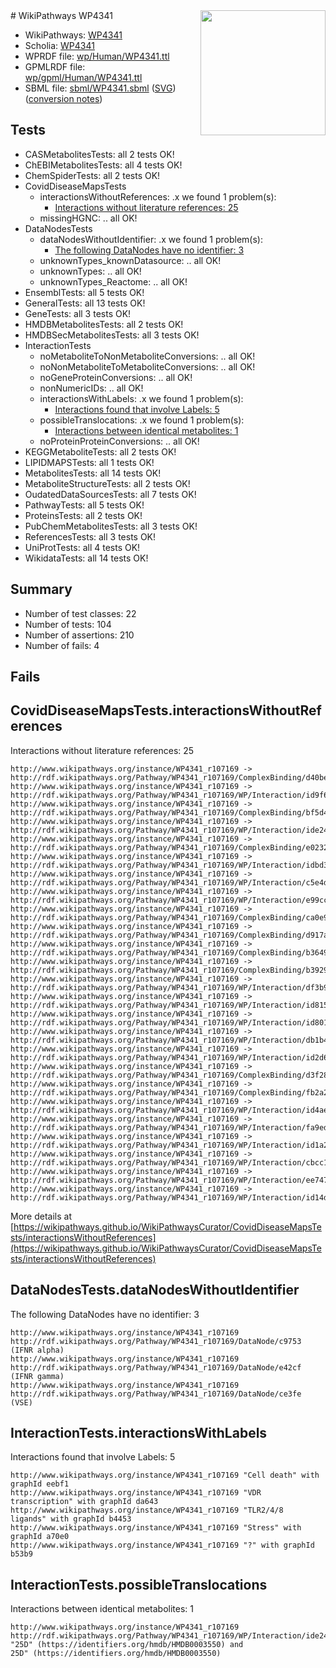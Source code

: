 <img style="float: right; width: 200px" src="../logo.png" />
# WikiPathways WP4341

* WikiPathways: [WP4341](https://identifiers.org/wikipathways:WP4341)
* Scholia: [WP4341](https://scholia.toolforge.org/wikipathways/WP4341)
* WPRDF file: [wp/Human/WP4341.ttl](../wp/Human/WP4341.ttl)
* GPMLRDF file: [wp/gpml/Human/WP4341.ttl](../wp/gpml/Human/WP4341.ttl)
* SBML file: [sbml/WP4341.sbml](../sbml/WP4341.sbml) ([SVG](../sbml/WP4341.svg)) ([conversion notes](../sbml/WP4341.txt))

## Tests
* CASMetabolitesTests: all 2 tests OK!
* ChEBIMetabolitesTests: all 4 tests OK!
* ChemSpiderTests: all 2 tests OK!
* CovidDiseaseMapsTests
    * interactionsWithoutReferences: .x we found 1 problem(s):
        * [Interactions without literature references: 25](#9701cd05)
    * missingHGNC: .. all OK!
* DataNodesTests
    * dataNodesWithoutIdentifier: .x we found 1 problem(s):
        * [The following DataNodes have no identifier: 3](#d2d32fa2)
    * unknownTypes_knownDatasource: .. all OK!
    * unknownTypes: .. all OK!
    * unknownTypes_Reactome: .. all OK!
* EnsemblTests: all 5 tests OK!
* GeneralTests: all 13 tests OK!
* GeneTests: all 3 tests OK!
* HMDBMetabolitesTests: all 2 tests OK!
* HMDBSecMetabolitesTests: all 3 tests OK!
* InteractionTests
    * noMetaboliteToNonMetaboliteConversions: .. all OK!
    * noNonMetaboliteToMetaboliteConversions: .. all OK!
    * noGeneProteinConversions: .. all OK!
    * nonNumericIDs: .. all OK!
    * interactionsWithLabels: .x we found 1 problem(s):
        * [Interactions found that involve Labels: 5](#630d267c)
    * possibleTranslocations: .x we found 1 problem(s):
        * [Interactions between identical metabolites: 1](#d59038c4)
    * noProteinProteinConversions: .. all OK!
* KEGGMetaboliteTests: all 2 tests OK!
* LIPIDMAPSTests: all 1 tests OK!
* MetabolitesTests: all 14 tests OK!
* MetaboliteStructureTests: all 2 tests OK!
* OudatedDataSourcesTests: all 7 tests OK!
* PathwayTests: all 5 tests OK!
* ProteinsTests: all 2 tests OK!
* PubChemMetabolitesTests: all 3 tests OK!
* ReferencesTests: all 3 tests OK!
* UniProtTests: all 4 tests OK!
* WikidataTests: all 14 tests OK!


## Summary

* Number of test classes: 22
* Number of tests: 104
* Number of assertions: 210
* Number of fails: 4

## Fails

<a name="9701cd05" />

## CovidDiseaseMapsTests.interactionsWithoutReferences

Interactions without literature references: 25
```
http://www.wikipathways.org/instance/WP4341_r107169 -> http://rdf.wikipathways.org/Pathway/WP4341_r107169/ComplexBinding/d40be
http://www.wikipathways.org/instance/WP4341_r107169 -> http://rdf.wikipathways.org/Pathway/WP4341_r107169/WP/Interaction/id9f6127db
http://www.wikipathways.org/instance/WP4341_r107169 -> http://rdf.wikipathways.org/Pathway/WP4341_r107169/ComplexBinding/bf5d4
http://www.wikipathways.org/instance/WP4341_r107169 -> http://rdf.wikipathways.org/Pathway/WP4341_r107169/WP/Interaction/ide241ec12
http://www.wikipathways.org/instance/WP4341_r107169 -> http://rdf.wikipathways.org/Pathway/WP4341_r107169/ComplexBinding/e0232
http://www.wikipathways.org/instance/WP4341_r107169 -> http://rdf.wikipathways.org/Pathway/WP4341_r107169/WP/Interaction/idbd396ec
http://www.wikipathways.org/instance/WP4341_r107169 -> http://rdf.wikipathways.org/Pathway/WP4341_r107169/WP/Interaction/c5e4d
http://www.wikipathways.org/instance/WP4341_r107169 -> http://rdf.wikipathways.org/Pathway/WP4341_r107169/WP/Interaction/e99cc
http://www.wikipathways.org/instance/WP4341_r107169 -> http://rdf.wikipathways.org/Pathway/WP4341_r107169/ComplexBinding/ca0e9
http://www.wikipathways.org/instance/WP4341_r107169 -> http://rdf.wikipathways.org/Pathway/WP4341_r107169/ComplexBinding/d917a
http://www.wikipathways.org/instance/WP4341_r107169 -> http://rdf.wikipathways.org/Pathway/WP4341_r107169/ComplexBinding/b3649
http://www.wikipathways.org/instance/WP4341_r107169 -> http://rdf.wikipathways.org/Pathway/WP4341_r107169/ComplexBinding/b3929
http://www.wikipathways.org/instance/WP4341_r107169 -> http://rdf.wikipathways.org/Pathway/WP4341_r107169/WP/Interaction/df3b9
http://www.wikipathways.org/instance/WP4341_r107169 -> http://rdf.wikipathways.org/Pathway/WP4341_r107169/WP/Interaction/id8155bdbf
http://www.wikipathways.org/instance/WP4341_r107169 -> http://rdf.wikipathways.org/Pathway/WP4341_r107169/WP/Interaction/id8018d559
http://www.wikipathways.org/instance/WP4341_r107169 -> http://rdf.wikipathways.org/Pathway/WP4341_r107169/WP/Interaction/db1b4
http://www.wikipathways.org/instance/WP4341_r107169 -> http://rdf.wikipathways.org/Pathway/WP4341_r107169/WP/Interaction/id2d65842d
http://www.wikipathways.org/instance/WP4341_r107169 -> http://rdf.wikipathways.org/Pathway/WP4341_r107169/ComplexBinding/d3f28
http://www.wikipathways.org/instance/WP4341_r107169 -> http://rdf.wikipathways.org/Pathway/WP4341_r107169/ComplexBinding/fb2a2
http://www.wikipathways.org/instance/WP4341_r107169 -> http://rdf.wikipathways.org/Pathway/WP4341_r107169/WP/Interaction/id4aee4cd7
http://www.wikipathways.org/instance/WP4341_r107169 -> http://rdf.wikipathways.org/Pathway/WP4341_r107169/WP/Interaction/fa9ed
http://www.wikipathways.org/instance/WP4341_r107169 -> http://rdf.wikipathways.org/Pathway/WP4341_r107169/WP/Interaction/id1a217e9d
http://www.wikipathways.org/instance/WP4341_r107169 -> http://rdf.wikipathways.org/Pathway/WP4341_r107169/WP/Interaction/cbcc1
http://www.wikipathways.org/instance/WP4341_r107169 -> http://rdf.wikipathways.org/Pathway/WP4341_r107169/WP/Interaction/ee747
http://www.wikipathways.org/instance/WP4341_r107169 -> http://rdf.wikipathways.org/Pathway/WP4341_r107169/WP/Interaction/id14d5294b
```

More details at [https://wikipathways.github.io/WikiPathwaysCurator/CovidDiseaseMapsTests/interactionsWithoutReferences](https://wikipathways.github.io/WikiPathwaysCurator/CovidDiseaseMapsTests/interactionsWithoutReferences)

<a name="d2d32fa2" />

## DataNodesTests.dataNodesWithoutIdentifier

The following DataNodes have no identifier: 3
```
http://www.wikipathways.org/instance/WP4341_r107169 http://rdf.wikipathways.org/Pathway/WP4341_r107169/DataNode/c9753 (IFNR alpha)
http://www.wikipathways.org/instance/WP4341_r107169 http://rdf.wikipathways.org/Pathway/WP4341_r107169/DataNode/e42cf (IFNR gamma)
http://www.wikipathways.org/instance/WP4341_r107169 http://rdf.wikipathways.org/Pathway/WP4341_r107169/DataNode/ce3fe (VSE)
```

<a name="630d267c" />

## InteractionTests.interactionsWithLabels

Interactions found that involve Labels: 5
```
http://www.wikipathways.org/instance/WP4341_r107169 "Cell death" with graphId eebf1
http://www.wikipathways.org/instance/WP4341_r107169 "VDR transcription" with graphId da643
http://www.wikipathways.org/instance/WP4341_r107169 "TLR2/4/8
ligands" with graphId b4453
http://www.wikipathways.org/instance/WP4341_r107169 "Stress" with graphId a70e0
http://www.wikipathways.org/instance/WP4341_r107169 "?" with graphId b53b9
```

<a name="d59038c4" />

## InteractionTests.possibleTranslocations

Interactions between identical metabolites: 1
```
http://www.wikipathways.org/instance/WP4341_r107169 http://rdf.wikipathways.org/Pathway/WP4341_r107169/WP/Interaction/ide241ec12 "25D" (https://identifiers.org/hmdb/HMDB0003550) and 
25D" (https://identifiers.org/hmdb/HMDB0003550)
```

